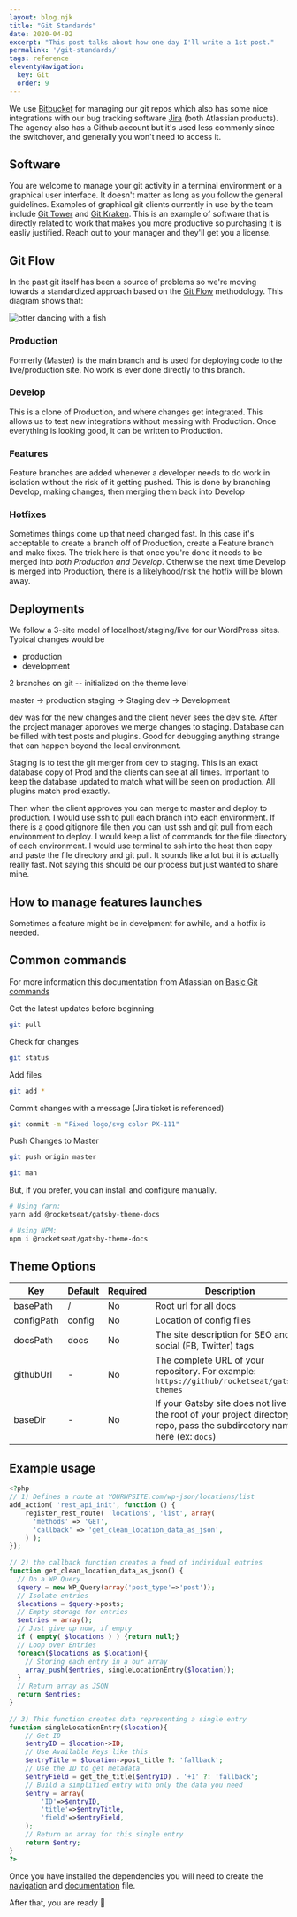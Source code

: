 ```yaml
---
layout: blog.njk
title: "Git Standards"
date: 2020-04-02
excerpt: "This post talks about how one day I'll write a 1st post."
permalink: '/git-standards/'
tags: reference
eleventyNavigation:
  key: Git
  order: 9
---
```



We use [Bitbucket](https://bitbucket.org/pollinate-dev/) for managing our git repos which also has some nice integrations with our bug tracking software [Jira](https://pollinate-jira.atlassian.net/) (both Atlassian products). The agency also has a Github account but it's used less commonly since the switchover, and generally you won't need to access it.

## Software

You are welcome to manage your git activity in a terminal environment or a graphical user interface. It doesn't matter as long as you follow the general guidelines. Examples of graphical git clients currently in use by the team include [Git Tower](https://www.git-tower.com/) and [Git Kraken](https://www.gitkraken.com/). This is an example of software that is directly related to work that makes you more productive so purchasing it is easliy justified. Reach out to your manager and they'll get you a license.

## Git Flow
In the past git itself has been a source of problems so we're moving towards a standardized approach based on the [Git Flow](https://www.atlassian.com/git/tutorials/comparing-workflows/gitflow-workflow) methodology. This diagram shows that:

![otter dancing with a fish](./../git-activity.svg)

### Production
Formerly (Master) is the main branch and is used for deploying code to the live/production site. No work is ever done directly to this branch.

### Develop
This is a clone of Production, and where changes get integrated. This allows us to test new integrations without messing with Production. Once everything is looking good, it can be written to Production.

### Features
Feature branches are added whenever a developer needs to do work in isolation without the risk of it getting pushed. This is done by branching Develop, making changes, then merging them back into Develop

### Hotfixes 
Sometimes things come up that need changed fast. In this case it's acceptable to create a branch off of Production, create a Feature branch and make fixes. The trick here is that once you're done it needs to be merged into *both Production and Develop*. Otherwise the next time Develop is merged into Production, there is a likelyhood/risk the hotfix will be blown away.


## Deployments

We follow a 3-site model of localhost/staging/live for our WordPress sites. Typical changes would be 


- production
- development

2 branches on git -- initialized on the theme level

master -> production
staging -> Staging
dev -> Development

dev was for the new changes and the client never sees the dev site. After the project manager approves we merge changes to staging. Database can be filled with test posts and plugins. Good for debugging anything strange that can happen beyond the local environment.

Staging is to test the git merger from dev to staging. This is an exact database copy of Prod and the clients can see at all times. Important to keep the database updated to match what will be seen on production. All plugins match prod exactly.

Then when the client approves you can merge to master and deploy to production.
I would use ssh to pull each branch into each environment. If there is a good gitignore file then you can just ssh and git pull from each environment to deploy. I would keep a list of commands for the file directory of each environment. I would use terminal to ssh into the host then copy and paste the file directory and git pull.  It sounds like a lot but it is actually really fast.
Not saying this should be our process but just wanted to share mine.

## How to manage features launches
Sometimes a feature might be in develpment for awhile, and a hotfix is needed. 

## Common commands 

For more information this documentation from Atlassian on [Basic Git commands](https://confluence.atlassian.com/bitbucketserver/basic-git-commands-776639767.html)

Get the latest updates before beginning
```bash
git pull
```

Check for changes
```bash
git status
```

Add files
```bash
git add *
```

Commit changes with a message (Jira ticket is referenced)
```bash
git commit -m "Fixed logo/svg color PX-111"
```

Push Changes to Master
```bash
git push origin master
```



```bash
git man
```


But, if you prefer, you can install and configure manually.

```bash
# Using Yarn:
yarn add @rocketseat/gatsby-theme-docs

# Using NPM:
npm i @rocketseat/gatsby-theme-docs
```

## Theme Options

| Key        | Default | Required | Description                                                                                                                    |
| ---------- | ------- | -------- | ------------------------------------------------------------------------------------------------------------------------------ |
| basePath   | /       | No       | Root url for all docs                                                                                                          |
| configPath | config  | No       | Location of config files                                                                                                       |
| docsPath   | docs    | No       | The site description for SEO and social (FB, Twitter) tags                                                                     |
| githubUrl  | -       | No       | The complete URL of your repository. For example: `https://github/rocketseat/gatsby-themes`                                    |
| baseDir    | -       | No       | If your Gatsby site does not live in the root of your project directory/git repo, pass the subdirectory name here (ex: `docs`) |

## Example usage

```php title=gatsby-config.php
​<?php
// 1) Defines a route at YOURWPSITE.com/wp-json/locations/list
add_action( 'rest_api_init', function () {
    register_rest_route( 'locations', 'list', array(
      'methods' => 'GET',
      'callback' => 'get_clean_location_data_as_json',
    ) );
});
​
// 2) the callback function creates a feed of individual entries
function get_clean_location_data_as_json() {
  // Do a WP Query
  $query = new WP_Query(array('post_type'=>'post'));
  // Isolate entries
  $locations = $query->posts;
  // Empty storage for entries
  $entries = array();
  // Just give up now, if empty
  if ( empty( $locations ) ) {return null;}
  // Loop over Entries
  foreach($locations as $location){
    // Storing each entry in a our array
    array_push($entries, singleLocationEntry($location));
  }
  // Return array as JSON
  return $entries;
}
​
// 3) This function creates data representing a single entry
function singleLocationEntry($location){
    // Get ID
    $entryID = $location->ID;
    // Use Available Keys like this
    $entryTitle = $location->post_title ?: 'fallback';
    // Use the ID to get metadata
    $entryField = get_the_title($entryID) . '+1' ?: 'fallback';
    // Build a simplified entry with only the data you need
    $entry = array(
        'ID'=>$entryID,
        'title'=>$entryTitle,
        'field'=>$entryField,
    );
    // Return an array for this single entry
    return $entry;
}
?>
```

Once you have installed the dependencies you will need to create the [navigation](/usage/navigation) and [documentation](/usage/creating-docs) file.

After that, you are ready 🚀
